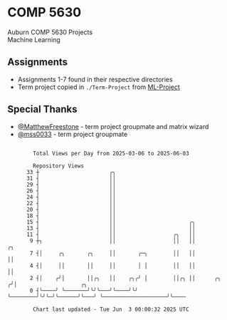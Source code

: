 # COMP 5630
Auburn COMP 5630 Projects  
Machine Learning

## Assignments
- Assignments 1-7 found in their respective directories
- Term project copied in `./Term-Project` from [ML-Project](https://github.com/wumphlett/ML-Project)

## Special Thanks
- [@MatthewFreestone](https://github.com/MatthewFreestone) - term project groupmate and matrix wizard
- [@mss0033](https://github.com/mss0033) - term project groupmate

```

        Total Views per Day from 2025-03-06 to 2025-06-03

        Repository Views
      33 ┼                      ╭╮
      31 ┤                      ││
      29 ┤                      ││
      26 ┤                      ││
      24 ┤                      ││
      22 ┤                      ││
      20 ┤                      ││
      18 ┤                      ││
      15 ┤                      ││                       ╭╮
      13 ┤                      ││                       ││
      11 ┤                      ││                  ╭╮   ││
       9 ┼╮                     ││                  ││   ││            ╭╮
       7 ┤│     ╭╮       ╭╮     ││       ╭─╮        ││   ││            ││
       4 ┤│     ││       ││     ││       │ │        ││   ││            ││
       2 ┤│    ╭╯│       ││╭╮   ││    ╭╮╭╯ │        ││╭╮ ││      ╭╮   ╭╯│                    ╭╮
       0 ┤╰────╯ ╰───────╯╰╯╰───╯╰────╯╰╯  ╰────────╯╰╯╰─╯╰──────╯╰───╯ ╰────────────────────╯╰────

        Chart last updated - Tue Jun  3 00:00:32 2025 UTC
        
```
